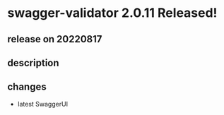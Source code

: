 # swagger-validator 2.0.11 Released!

## release on 20220817
## description
## changes
* latest SwaggerUI

